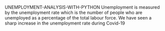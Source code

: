 UNEMPLOYMENT-ANALYSIS-WITH-PYTHON
Unemployment is measured by the unemployment rate which is the number of people who are unemployed as a percentage of the total labour force. We have seen a sharp increase in the unemployment rate during Covid-19
